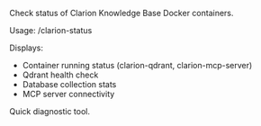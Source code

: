 Check status of Clarion Knowledge Base Docker containers.

Usage: /clarion-status

Displays:
- Container running status (clarion-qdrant, clarion-mcp-server)
- Qdrant health check
- Database collection stats
- MCP server connectivity

Quick diagnostic tool.
